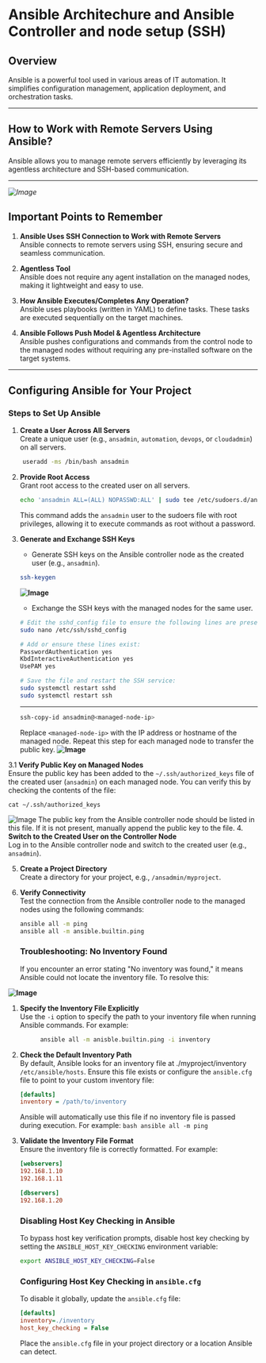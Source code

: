 # Ansible Architechure and Ansible Controller and node setup (SSH)

## Overview
Ansible is a powerful tool used in various areas of IT automation. It simplifies configuration management, application deployment, and orchestration tasks.

---

## How to Work with Remote Servers Using Ansible?
Ansible allows you to manage remote servers efficiently by leveraging its agentless architecture and SSH-based communication.

---
*![Image](https://github.com/user-attachments/assets/bab5c08f-5253-4a03-b25f-2acbf7a67da1)*

## Important Points to Remember

1. **Ansible Uses SSH Connection to Work with Remote Servers**  
    Ansible connects to remote servers using SSH, ensuring secure and seamless communication.

2. **Agentless Tool**  
    Ansible does not require any agent installation on the managed nodes, making it lightweight and easy to use.

3. **How Ansible Executes/Completes Any Operation?**  
    Ansible uses playbooks (written in YAML) to define tasks. These tasks are executed sequentially on the target machines.

4. **Ansible Follows Push Model & Agentless Architecture**  
    Ansible pushes configurations and commands from the control node to the managed nodes without requiring any pre-installed software on the target systems.

---
## Configuring Ansible for Your Project

### Steps to Set Up Ansible

1. **Create a User Across All Servers**  
    Create a unique user (e.g., `ansadmin`, `automation`, `devops`, or `cloudadmin`) on all servers.
       
```bash
    useradd -ms /bin/bash ansadmin 
 ```
2. **Provide Root Access**  
    Grant root access to the created user on all servers.
      
    ```bash
    echo 'ansadmin ALL=(ALL) NOPASSWD:ALL' | sudo tee /etc/sudoers.d/ansadmin
    ```
    This command adds the `ansadmin` user to the sudoers file with root privileges, allowing it to execute commands as root without a password.
3. **Generate and Exchange SSH Keys**  
    - Generate SSH keys on the Ansible controller node as the created user (e.g., `ansadmin`).  

    ```bash
    ssh-keygen
    ```
    **![Image](https://github.com/user-attachments/assets/4dae8ce6-b428-4981-816f-ddbad0e37e2e)**

    - Exchange the SSH keys with the managed nodes for the same user.
    ```bash
    # Edit the sshd_config file to ensure the following lines are present and not commented:
    sudo nano /etc/ssh/sshd_config

    # Add or ensure these lines exist:
    PasswordAuthentication yes
    KbdInteractiveAuthentication yes
    UsePAM yes

    # Save the file and restart the SSH service:
    sudo systemctl restart sshd
    sudo systemctl restart ssh

    ```
    ---
    ```bash
    ssh-copy-id ansadmin@<managed-node-ip>
    ```
    Replace `<managed-node-ip>` with the IP address or hostname of the managed node. Repeat this step for each managed node to transfer the public key.
**![Image](https://github.com/user-attachments/assets/8bcb3ee5-ed13-4a39-a9da-b4eb00705bb6)**

3.1 **Verify Public Key on Managed Nodes**  
    Ensure the public key has been added to the `~/.ssh/authorized_keys` file of the created user (`ansadmin`) on each managed node. You can verify this by checking the contents of the file:

    
    cat ~/.ssh/authorized_keys
 
![Image](https://github.com/user-attachments/assets/a8f59568-1a29-40a7-9fe6-a37a6e7612a3)
    The public key from the Ansible controller node should be listed in this file. If it is not present, manually append the public key to the file.
4. **Switch to the Created User on the Controller Node**  
    Log in to the Ansible controller node and switch to the created user (e.g., `ansadmin`).

5. **Create a Project Directory**  
    Create a directory for your project, e.g., `/ansadmin/myproject`.

6. **Verify Connectivity**  
    Test the connection from the Ansible controller node to the managed nodes using the following commands:  
    ```bash
    ansible all -m ping
    ansible all -m ansible.builtin.ping
    ```
    ### Troubleshooting: No Inventory Found

    If you encounter an error stating "No inventory was found," it means Ansible could not locate the inventory file. To resolve this:

**![Image](https://github.com/user-attachments/assets/b3900610-3761-4506-a363-6256d644a66a)**
    
   1. **Specify the Inventory File Explicitly**  
        Use the `-i` option to specify the path to your inventory file when running Ansible commands. For example:

```bash
         ansible all -m anisble.builtin.ping -i inventory
```
   2. **Check the Default Inventory Path**  
        By default, Ansible looks for an inventory file at ./myproject/inventory `/etc/ansible/hosts`. Ensure this file exists or configure the `ansible.cfg` file to point to your custom inventory file:
        ```ini
        [defaults]
        inventory = /path/to/inventory
        ```

       Ansible will automatically use this file if no inventory file is passed during execution. For example:
           ```bash
           ansible all -m ping
           ```
           
  3. **Validate the Inventory File Format**  
        Ensure the inventory file is correctly formatted. For example:
        ```ini
        [webservers]
        192.168.1.10
        192.168.1.11

        [dbservers]
        192.168.1.20
        ```
        ### Disabling Host Key Checking in Ansible

        To bypass host key verification prompts, disable host key checking by setting the `ANSIBLE_HOST_KEY_CHECKING` environment variable:

        ```bash
        export ANSIBLE_HOST_KEY_CHECKING=False
        ```

        ### Configuring Host Key Checking in `ansible.cfg`

        To disable it globally, update the `ansible.cfg` file:

        ```ini
        [defaults]
        inventory=./inventory
        host_key_checking = False
        ```

        Place the `ansible.cfg` file in your project directory or a location Ansible can detect.